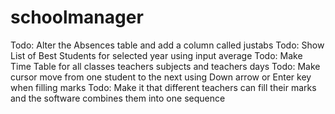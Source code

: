 # schoolmanager
Todo: Alter the Absences table and add a column called justabs
Todo: Show List of Best Students for selected year using input average
Todo: Make Time Table for all classes teachers subjects and teachers days
Todo: Make cursor move from one student to the next using Down arrow or Enter key when filling marks
Todo: Make it that different teachers can fill their marks and the software combines them into one sequence